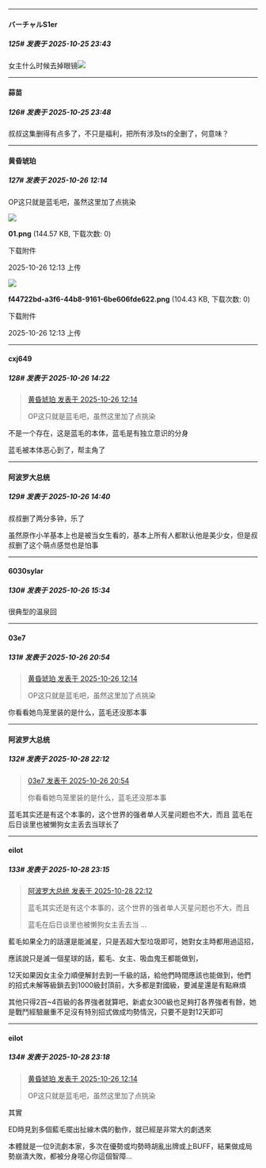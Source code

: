 ﻿
*****

####  バーチャルS1er  
##### 125#       发表于 2025-10-25 23:43

女主什么时候去掉眼镜<img src="https://static.stage1st.com/image/smiley/face2017/226.png" referrerpolicy="no-referrer">


*****

####  蒜苗  
##### 126#       发表于 2025-10-25 23:48

叔叔这集删得有点多了，不只是福利，把所有涉及ts的全删了，何意味？


*****

####  黄昏琥珀  
##### 127#       发表于 2025-10-26 12:14

OP这只就是蓝毛吧，虽然这里加了点挑染

<img src="https://img.stage1st.com/forum/202510/26/121345e7tzoxbyotoy3j7b.png" referrerpolicy="no-referrer">

<strong>01.png</strong> (144.57 KB, 下载次数: 0)

下载附件

2025-10-26 12:13 上传

<img src="https://img.stage1st.com/forum/202510/26/121345c0hj7xjp51h0moqd.png" referrerpolicy="no-referrer">

<strong>f44722bd-a3f6-44b8-9161-6be606fde622.png</strong> (104.43 KB, 下载次数: 0)

下载附件

2025-10-26 12:13 上传


*****

####  cxj649  
##### 128#       发表于 2025-10-26 14:22

<blockquote><a href="httphttps://stage1st.com/2b/forum.php?mod=redirect&amp;goto=findpost&amp;pid=68627897&amp;ptid=2196337" target="_blank">黄昏琥珀 发表于 2025-10-26 12:14</a>

OP这只就是蓝毛吧，虽然这里加了点挑染</blockquote>
不是一个存在，这是蓝毛的本体，蓝毛是有独立意识的分身

蓝毛被本体恶心到了，帮主角了


*****

####  阿波罗大总统  
##### 129#       发表于 2025-10-26 14:40

叔叔删了两分多钟，乐了

虽然原作小羊基本上也是被当女生看的，基本上所有人都默认他是美少女，但是叔叔删了这个萌点感觉也是怕事


*****

####  6030sylar  
##### 130#       发表于 2025-10-26 15:34

很典型的温泉回


*****

####  03e7  
##### 131#       发表于 2025-10-26 20:54

<blockquote><a href="httphttps://stage1st.com/2b/forum.php?mod=redirect&amp;goto=findpost&amp;pid=68627897&amp;ptid=2196337" target="_blank">黄昏琥珀 发表于 2025-10-26 12:14</a>

OP这只就是蓝毛吧，虽然这里加了点挑染</blockquote>
你看看她鸟笼里装的是什么，蓝毛还没那本事


*****

####  阿波罗大总统  
##### 132#       发表于 2025-10-28 22:12

<blockquote><a href="httphttps://stage1st.com/2b/forum.php?mod=redirect&amp;goto=findpost&amp;pid=68629595&amp;ptid=2196337" target="_blank">03e7 发表于 2025-10-26 20:54</a>

你看看她鸟笼里装的是什么，蓝毛还没那本事</blockquote>
蓝毛其实还是有这个本事的，这个世界的强者单人灭星问题也不大，而且
蓝毛在后日谈里也被懒狗女主丢去当球长了


*****

####  eilot  
##### 133#       发表于 2025-10-28 23:15

<blockquote><a href="httphttps://stage1st.com/2b/forum.php?mod=redirect&amp;goto=findpost&amp;pid=68641115&amp;ptid=2196337" target="_blank">阿波罗大总统 发表于 2025-10-28 22:12</a>

蓝毛其实还是有这个本事的，这个世界的强者单人灭星问题也不大，而且

蓝毛在后日谈里也被懒狗女主丢去当 ...</blockquote>
藍毛如果全力的話還是能滅星，只是丟超大型垃圾即可，她對女主時都用過這招，

應該說只是滅一個星球的話，藍毛、女主、吸血鬼王都能做到，

12天如果因女主全力順便解封去到一千級的話，給他們時間應該也能做到，他們的招式未解等級鎖去到1000級封頂前，大多都是對國級，要滅星還是有點麻煩

其他只得2百~4百級的各界強者就算吧，新處女300級也足夠打各界強者有餘，她是戰鬥經驗嚴重不足沒有特別招式做成均勢情況，只要不是對12天即可

*****

####  eilot  
##### 134#       发表于 2025-10-28 23:18

<blockquote><a href="httphttps://stage1st.com/2b/forum.php?mod=redirect&amp;goto=findpost&amp;pid=68627897&amp;ptid=2196337" target="_blank">黄昏琥珀 发表于 2025-10-26 12:14</a>

OP这只就是蓝毛吧，虽然这里加了点挑染</blockquote>
其實

ED時見到多個藍毛擺出扯線木偶的動作，就已經是非常大的劇透來

本體就是一位9流劇本家，多次在優勢或均勢時胡亂出牌或上BUFF，結果做成局勢崩潰大敗，都被分身噁心你這個智障...

